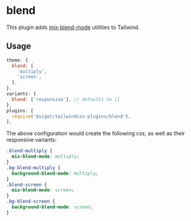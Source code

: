 # blend

This plugin adds [mix-blend-mode](https://developer.mozilla.org/en-US/docs/Web/CSS/mix-blend-mode) utilities to Tailwind.

## Usage

```js
theme: {
  blend: [
    'multiply',
    'screen',
  ],
},
variants: {
  blend: ['responsive'], // defaults to []
},
plugins: [
  require('@viget/tailwindcss-plugins/blend'),
],
```

The above configuration would create the following css, as well as their responsive variants:

```css
.blend-multiply {
  mix-blend-mode: multiply;
}
.bg-blend-multiply {
  background-blend-mode: multiply;
}
.blend-screen {
  mix-blend-mode: screen;
}
.bg-blend-screen {
  background-blend-mode: screen;
}
```
